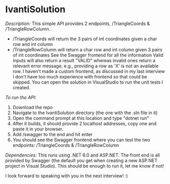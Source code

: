 # IvantiSolution

*Description:*
This simple API provides 2 endpoints, /TriangleCoords & /TriangleRowColumn.
 - /TriangleCoords will return the 3 pairs of int coordinates given a char row and int column
 - /TriangleRowColumn will return a char row and int column given 3 pairs of int coordinates
  See the Swagger frontend for all the information
Valid inputs will also return a result "VALID" whereas invalid ones return a relevant error message, e.g., providing a row as 'X' is not an available row.
I haven't made a custom frontend, as discussed in my last interview I don't have too much experience with frontend so that could be skipped.
You can open the solution in VisualStudio to run the unit tests I created.

*To run the API:*
1. Download the repo
2. Navigate to the IvantiSolution directory (the one with the .sln file in it)
3. Open the command prompt at this location and type "dotnet run"
4. After it builds, it should provide 2 localhost addresses, copy one and paste it in your browser.
5. Add /swagger to the end and hit enter
6. You should see the Swagger frontend where you can test the two endpoints: /TriangleCoords & /TriangleRowColumn

*Dependencies:*
This runs using .NET 6.0 and ASP.NET. The front end is all provided by Swagger (the default you get when creating a new ASP.NET project in Visual Studio). This should be enough to run it, let me know if not!

I look forward to speaking with you in the next interview! :)
